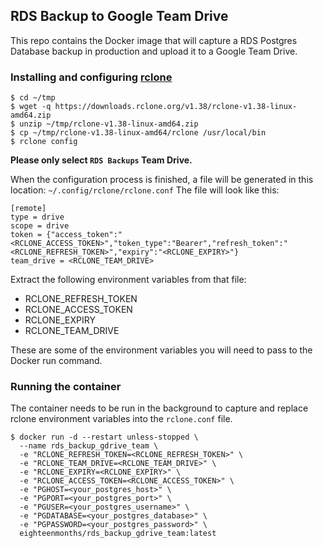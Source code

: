 ## RDS Backup to Google Team Drive

This repo contains the Docker image that will capture a RDS Postgres Database backup in production and upload it to a Google Team Drive.

### Installing and configuring [rclone](https://rclone.org)

```
$ cd ~/tmp
$ wget -q https://downloads.rclone.org/v1.38/rclone-v1.38-linux-amd64.zip
$ unzip ~/tmp/rclone-v1.38-linux-amd64.zip
$ cp ~/tmp/rclone-v1.38-linux-amd64/rclone /usr/local/bin
$ rclone config
```

**Please only select `RDS Backups` Team Drive.**

When the configuration process is finished, a file will be generated in this location: `~/.config/rclone/rclone.conf`
The file will look like this:

```
[remote]
type = drive
scope = drive
token = {"access_token":"<RCLONE_ACCESS_TOKEN>","token_type":"Bearer","refresh_token":"<RCLONE_REFRESH_TOKEN>","expiry":"<RCLONE_EXPIRY>"}
team_drive = <RCLONE_TEAM_DRIVE>
```

Extract the following environment variables from that file:

- RCLONE_REFRESH_TOKEN
- RCLONE_ACCESS_TOKEN
- RCLONE_EXPIRY
- RCLONE_TEAM_DRIVE

These are some of the environment variables you will need to pass to the Docker run command.

### Running the container

The container needs to be run in the background to capture and replace rclone environment variables into the `rclone.conf` file.

```
$ docker run -d --restart unless-stopped \
  --name rds_backup_gdrive_team \
  -e "RCLONE_REFRESH_TOKEN=<RCLONE_REFRESH_TOKEN>" \
  -e "RCLONE_TEAM_DRIVE=<RCLONE_TEAM_DRIVE>" \
  -e "RCLONE_EXPIRY=<RCLONE_EXPIRY>" \
  -e "RCLONE_ACCESS_TOKEN=<RCLONE_ACCESS_TOKEN>" \
  -e "PGHOST=<your_postgres_host>" \
  -e "PGPORT=<your_postgres_port>" \
  -e "PGUSER=<your_postgres_username>" \
  -e "PGDATABASE=<your_postgres_database>" \
  -e "PGPASSWORD=<your_postgres_password>" \
  eighteenmonths/rds_backup_gdrive_team:latest
```
